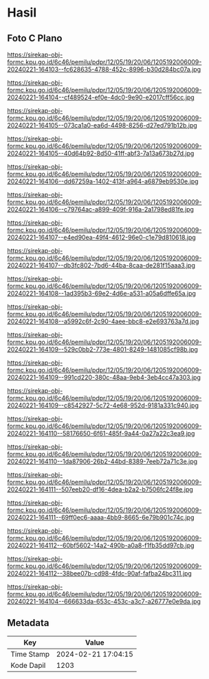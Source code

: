 # Hasil

## Foto C Plano

https://sirekap-obj-formc.kpu.go.id/6c46/pemilu/pdpr/12/05/19/20/06/1205192006009-20240221-164103--fc628635-4788-452c-8996-b30d284bc07a.jpg

https://sirekap-obj-formc.kpu.go.id/6c46/pemilu/pdpr/12/05/19/20/06/1205192006009-20240221-164104--cf489524-ef0e-4dc0-9e90-e2017cff56cc.jpg

https://sirekap-obj-formc.kpu.go.id/6c46/pemilu/pdpr/12/05/19/20/06/1205192006009-20240221-164105--073ca1a0-ea6d-4498-8256-d27ed791b12b.jpg

https://sirekap-obj-formc.kpu.go.id/6c46/pemilu/pdpr/12/05/19/20/06/1205192006009-20240221-164105--40d64b92-8d50-41ff-abf3-7a13a673b27d.jpg

https://sirekap-obj-formc.kpu.go.id/6c46/pemilu/pdpr/12/05/19/20/06/1205192006009-20240221-164106--dd67259a-1402-413f-a964-a6879eb9530e.jpg

https://sirekap-obj-formc.kpu.go.id/6c46/pemilu/pdpr/12/05/19/20/06/1205192006009-20240221-164106--c79764ac-a899-409f-916a-2a1798ed81fe.jpg

https://sirekap-obj-formc.kpu.go.id/6c46/pemilu/pdpr/12/05/19/20/06/1205192006009-20240221-164107--e4ed90ea-49f4-4612-96e0-c1e79d810618.jpg

https://sirekap-obj-formc.kpu.go.id/6c46/pemilu/pdpr/12/05/19/20/06/1205192006009-20240221-164107--db3fc802-7bd6-44ba-8caa-de281f15aaa3.jpg

https://sirekap-obj-formc.kpu.go.id/6c46/pemilu/pdpr/12/05/19/20/06/1205192006009-20240221-164108--1ad395b3-69e2-4d6e-a531-a05a6dffe65a.jpg

https://sirekap-obj-formc.kpu.go.id/6c46/pemilu/pdpr/12/05/19/20/06/1205192006009-20240221-164108--a5992c6f-2c90-4aee-bbc8-e2e693763a7d.jpg

https://sirekap-obj-formc.kpu.go.id/6c46/pemilu/pdpr/12/05/19/20/06/1205192006009-20240221-164109--529c0bb2-773e-4801-8249-1481085cf98b.jpg

https://sirekap-obj-formc.kpu.go.id/6c46/pemilu/pdpr/12/05/19/20/06/1205192006009-20240221-164109--991cd220-380c-48aa-9eb4-3eb4cc47a303.jpg

https://sirekap-obj-formc.kpu.go.id/6c46/pemilu/pdpr/12/05/19/20/06/1205192006009-20240221-164109--c8542927-5c72-4e68-952d-9181a331c940.jpg

https://sirekap-obj-formc.kpu.go.id/6c46/pemilu/pdpr/12/05/19/20/06/1205192006009-20240221-164110--58176650-6f61-485f-9a44-0a27a22c3ea9.jpg

https://sirekap-obj-formc.kpu.go.id/6c46/pemilu/pdpr/12/05/19/20/06/1205192006009-20240221-164110--1da87906-26b2-44bd-8389-7eeb72a71c3e.jpg

https://sirekap-obj-formc.kpu.go.id/6c46/pemilu/pdpr/12/05/19/20/06/1205192006009-20240221-164111--507eeb20-df16-4dea-b2a2-b7506fc24f8e.jpg

https://sirekap-obj-formc.kpu.go.id/6c46/pemilu/pdpr/12/05/19/20/06/1205192006009-20240221-164111--69ff0ec6-aaaa-4bb9-8665-6e79b901c74c.jpg

https://sirekap-obj-formc.kpu.go.id/6c46/pemilu/pdpr/12/05/19/20/06/1205192006009-20240221-164112--60bf5602-14a2-490b-a0a8-f1fb35dd97cb.jpg

https://sirekap-obj-formc.kpu.go.id/6c46/pemilu/pdpr/12/05/19/20/06/1205192006009-20240221-164112--38bee07b-cd98-4fdc-90af-fafba24bc311.jpg

https://sirekap-obj-formc.kpu.go.id/6c46/pemilu/pdpr/12/05/19/20/06/1205192006009-20240221-164104--666633da-653c-453c-a3c7-a26777e0e9da.jpg


## Metadata

| Key        | Value               |
| ---------- | ------------------- |
| Time Stamp | 2024-02-21 17:04:15 |
| Kode Dapil | 1203                |



